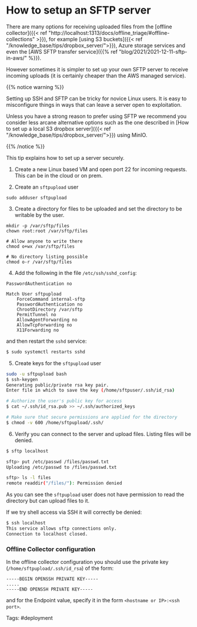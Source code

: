 # How to setup an SFTP server

There are many options for receiving uploaded files from the
[offline collector]({{< ref "http://localhost:1313/docs/offline_triage/#offline-collections" >}}),
for example
[using S3 buckets]({{< ref "/knowledge_base/tips/dropbox_server/">}}),
Azure storage services and even the
[AWS SFTP transfer service]({{% ref "blog/2021/2021-12-11-sftp-in-aws/" %}}).

However sometimes it is simpler to set up your own SFTP server to
receive incoming uploads (it is certainly cheaper than the AWS managed
service).

{{% notice warning %}}

Setting up SSH and SFTP can be tricky for novice Linux users. It is easy to
misconfigure things in ways that can leave a server open to exploitation.

Unless you have a strong reason to prefer using SFTP we recommend you consider
less arcane alternative options such as the one described in
[How to set up a local S3 dropbox server]({{< ref "/knowledge_base/tips/dropbox_server/">}})
using MinIO.

{{% /notice %}}

This tip explains how to set up a server securely.

1. Create a new Linux based VM and open port 22 for incoming
   requests. This can be in the cloud or on prem.

2. Create an `sftpupload` user

```
sudo adduser sftpupload
```

3. Create a directory for files to be uploaded and set the directory
   to be writable by the user.

```
mkdir -p /var/sftp/files
chown root:root /var/sftp/files

# Allow anyone to write there
chmod o+wx /var/sftp/files

# No directory listing possible
chmod o-r /var/sftp/files
```

4. Add the following in the file `/etc/ssh/sshd_config`:

```text
PasswordAuthentication no

Match User sftpupload
    ForceCommand internal-sftp
    PasswordAuthentication no
    ChrootDirectory /var/sftp
    PermitTunnel no
    AllowAgentForwarding no
    AllowTcpForwarding no
    X11Forwarding no
```

and then restart the `sshd` service:

```sh
$ sudo systemctl restarts sshd
```

5. Create keys for the `sftpupload` user

```sh
sudo -u sftpupload bash
$ ssh-keygen
Generating public/private rsa key pair.
Enter file in which to save the key (/home/sftpuser/.ssh/id_rsa)

# Authorize the user's public key for access
$ cat ~/.ssh/id_rsa.pub >> ~/.ssh/authorized_keys

# Make sure that secure permissions are applied for the directory
$ chmod -v 600 /home/sftpupload/.ssh/
```

6. Verify you can connect to the server and upload files. Listing files will be
   denied.

```sh
$ sftp localhost

sftp> put /etc/passwd /files/passwd.txt
Uploading /etc/passwd to /files/passwd.txt

sftp> ls -l files
remote readdir("/files/"): Permission denied
```

As you can see the `sftpupload` user does not have permission to read
the directory but can upload files to it.

If we try shell access via SSH it will correctly be denied:

```sh
$ ssh localhost
This service allows sftp connections only.
Connection to localhost closed.
```

### Offline Collector configuration

In the offline collector configuration you should use the private key
(`/home/sftpupload/.ssh/id_rsa`) of the form:

```text
-----BEGIN OPENSSH PRIVATE KEY-----
.....
-----END OPENSSH PRIVATE KEY-----
```

and for the Endpoint value, specify it in the form `<hostname or IP>:<ssh port>`.

Tags: #deployment
